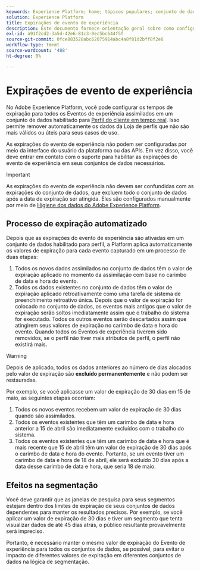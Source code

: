 ```yaml
---
keywords: Experience Platform; home; tópicos populares; conjunto de dados; conjunto de dados; tempo de vida; ttl; tempo de vida;
solution: Experience Platform
title: Expirações de evento de experiência
description: Este documento fornece orientação geral sobre como configurar os tempos de expiração de eventos de experiência individuais em um conjunto de dados da Adobe Experience Platform.
exl-id: a91f2cd2-3a5d-42e6-81c3-0ec5bc644f5f
source-git-commit: 0fce883528abc62075914abc4a8f81d2bff8f2e6
workflow-type: tm+mt
source-wordcount: '488'
ht-degree: 0%

---
```


# Expirações de evento de experiência

No Adobe Experience Platform, você pode configurar os tempos de expiração para todos os Eventos de experiência assimilados em um conjunto de dados habilitado para [Perfil do cliente em tempo real](./home.md). Isso permite remover automaticamente os dados da Loja de perfis que não são mais válidos ou úteis para seus casos de uso.

As expirações do evento de experiência não podem ser configuradas por meio da interface do usuário da plataforma ou das APIs. Em vez disso, você deve entrar em contato com o suporte para habilitar as expirações do evento de experiência em seus conjuntos de dados necessários.

>[!IMPORTANT]
>
>As expirações do evento de experiência não devem ser confundidas com as expirações do conjunto de dados, que excluem todo o conjunto de dados após a data de expiração ser atingida. Eles são configurados manualmente por meio de [Higiene dos dados do Adobe Experience Platform](../hygiene/home.md).

## Processo de expiração automatizado

Depois que as expirações do evento de experiência são ativadas em um conjunto de dados habilitado para perfil, a Platform aplica automaticamente os valores de expiração para cada evento capturado em um processo de duas etapas:

1. Todos os novos dados assimilados no conjunto de dados têm o valor de expiração aplicado no momento da assimilação com base no carimbo de data e hora do evento.
1. Todos os dados existentes no conjunto de dados têm o valor de expiração aplicado retroativamente como uma tarefa de sistema de preenchimento retroativo única. Depois que o valor de expiração for colocado no conjunto de dados, os eventos mais antigos que o valor de expiração serão soltos imediatamente assim que o trabalho do sistema for executado. Todos os outros eventos serão descartados assim que atingirem seus valores de expiração no carimbo de data e hora do evento. Quando todos os Eventos de experiência tiverem sido removidos, se o perfil não tiver mais atributos de perfil, o perfil não existirá mais.

>[!WARNING]
>
>Depois de aplicado, todos os dados anteriores ao número de dias alocados pelo valor de expiração são **excluído permanentemente** e não podem ser restauradas.

Por exemplo, se você aplicasse um valor de expiração de 30 dias em 15 de maio, as seguintes etapas ocorriam:

1. Todos os novos eventos recebem um valor de expiração de 30 dias quando são assimilados.
1. Todos os eventos existentes que têm um carimbo de data e hora anterior a 15 de abril são imediatamente excluídos com o trabalho do sistema.
1. Todos os eventos existentes que têm um carimbo de data e hora que é mais recente que 15 de abril têm um valor de expiração de 30 dias após o carimbo de data e hora do evento. Portanto, se um evento tiver um carimbo de data e hora de 18 de abril, ele será excluído 30 dias após a data desse carimbo de data e hora, que seria 18 de maio.

## Efeitos na segmentação

Você deve garantir que as janelas de pesquisa para seus segmentos estejam dentro dos limites de expiração de seus conjuntos de dados dependentes para manter os resultados precisos. Por exemplo, se você aplicar um valor de expiração de 30 dias e tiver um segmento que tenta visualizar dados de até 45 dias atrás, o público resultante provavelmente será impreciso.

Portanto, é necessário manter o mesmo valor de expiração do Evento de experiência para todos os conjuntos de dados, se possível, para evitar o impacto de diferentes valores de expiração em diferentes conjuntos de dados na lógica de segmentação.
